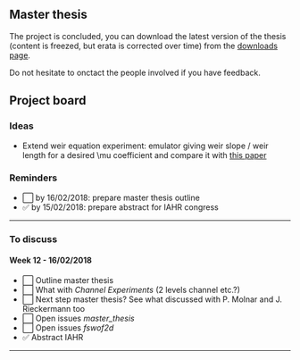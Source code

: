## Master thesis
The project is concluded, you can download the latest version of the thesis (content is freezed, but erata is corrected over time) from the [downloads page](https://bitbucket.org/binello7/master_thesis/downloads/SR_MThesis_Emulation.pdf).

Do not hesitate to onctact the people involved if you have feedback.

## Project board

### Ideas
* Extend weir equation experiment: emulator giving weir slope / weir length for a desired \mu coefficient and compare it with [this paper](https://pubs.usgs.gov/circ/1957/0397/report.pdf)

### Reminders
* :white_large_square: by 16/02/2018: prepare master thesis outline
* :white_check_mark: by 15/02/2018: prepare abstract for IAHR congress
----

### To discuss
#### Week 12 - 16/02/2018
* :white_large_square: Outline master thesis
* :white_large_square: What with *Channel Experiments* (2 levels channel etc.?)
* :white_large_square: Next step master thesis? See what discussed with P. Molnar and J. Rieckermann too
* :white_large_square: Open issues *master_thesis*
* :white_large_square: Open issues *fswof2d*
* :white_check_mark: Abstract IAHR
----
